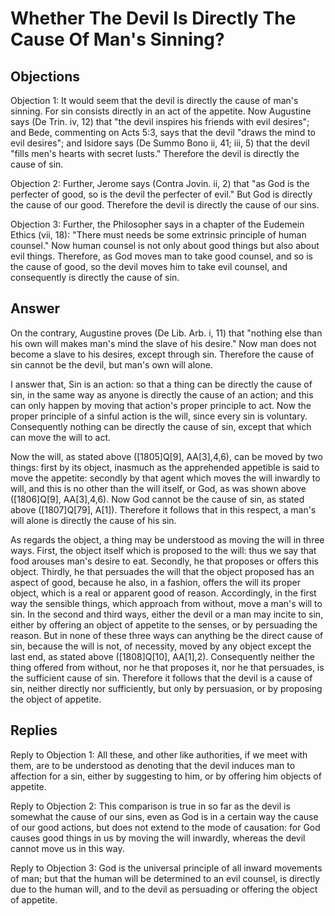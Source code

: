 # Whether The Devil Is Directly The Cause Of Man's Sinning?

## Objections

Objection 1: It would seem that the devil is directly the cause of man's sinning. For sin consists directly in an act of the appetite. Now Augustine says (De Trin. iv, 12) that "the devil inspires his friends with evil desires"; and Bede, commenting on Acts 5:3, says that the devil "draws the mind to evil desires"; and Isidore says (De Summo Bono ii, 41; iii, 5) that the devil "fills men's hearts with secret lusts." Therefore the devil is directly the cause of sin.

Objection 2: Further, Jerome says (Contra Jovin. ii, 2) that "as God is the perfecter of good, so is the devil the perfecter of evil." But God is directly the cause of our good. Therefore the devil is directly the cause of our sins.

Objection 3: Further, the Philosopher says in a chapter of the Eudemein Ethics (vii, 18): "There must needs be some extrinsic principle of human counsel." Now human counsel is not only about good things but also about evil things. Therefore, as God moves man to take good counsel, and so is the cause of good, so the devil moves him to take evil counsel, and consequently is directly the cause of sin.

## Answer

On the contrary, Augustine proves (De Lib. Arb. i, 11) that "nothing else than his own will makes man's mind the slave of his desire." Now man does not become a slave to his desires, except through sin. Therefore the cause of sin cannot be the devil, but man's own will alone.

I answer that, Sin is an action: so that a thing can be directly the cause of sin, in the same way as anyone is directly the cause of an action; and this can only happen by moving that action's proper principle to act. Now the proper principle of a sinful action is the will, since every sin is voluntary. Consequently nothing can be directly the cause of sin, except that which can move the will to act.

Now the will, as stated above ([1805]Q[9], AA[3],4,6), can be moved by two things: first by its object, inasmuch as the apprehended appetible is said to move the appetite: secondly by that agent which moves the will inwardly to will, and this is no other than the will itself, or God, as was shown above ([1806]Q[9], AA[3],4,6). Now God cannot be the cause of sin, as stated above ([1807]Q[79], A[1]). Therefore it follows that in this respect, a man's will alone is directly the cause of his sin.

As regards the object, a thing may be understood as moving the will in three ways. First, the object itself which is proposed to the will: thus we say that food arouses man's desire to eat. Secondly, he that proposes or offers this object. Thirdly, he that persuades the will that the object proposed has an aspect of good, because he also, in a fashion, offers the will its proper object, which is a real or apparent good of reason. Accordingly, in the first way the sensible things, which approach from without, move a man's will to sin. In the second and third ways, either the devil or a man may incite to sin, either by offering an object of appetite to the senses, or by persuading the reason. But in none of these three ways can anything be the direct cause of sin, because the will is not, of necessity, moved by any object except the last end, as stated above ([1808]Q[10], AA[1],2). Consequently neither the thing offered from without, nor he that proposes it, nor he that persuades, is the sufficient cause of sin. Therefore it follows that the devil is a cause of sin, neither directly nor sufficiently, but only by persuasion, or by proposing the object of appetite.

## Replies

Reply to Objection 1: All these, and other like authorities, if we meet with them, are to be understood as denoting that the devil induces man to affection for a sin, either by suggesting to him, or by offering him objects of appetite.

Reply to Objection 2: This comparison is true in so far as the devil is somewhat the cause of our sins, even as God is in a certain way the cause of our good actions, but does not extend to the mode of causation: for God causes good things in us by moving the will inwardly, whereas the devil cannot move us in this way.

Reply to Objection 3: God is the universal principle of all inward movements of man; but that the human will be determined to an evil counsel, is directly due to the human will, and to the devil as persuading or offering the object of appetite.